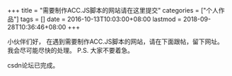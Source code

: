 +++
title = "需要制作ACC.JS脚本的网站请在这里提交"
categories = ["个人作品"]
tags = []
date = 2016-10-13T10:03:00+08:00
lastmod = 2018-09-28T10:36:46+08:00
+++



小伙伴们好，
在遇到需要制作ACC.JS脚本的网站，请在下面跟帖，留下网址。
我会尽可能尽快的处理。
P.S. 大家不要着急。

csdn论坛已完成。